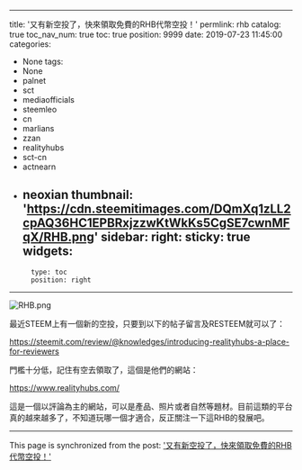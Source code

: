 
---
title: '又有新空投了，快來領取免費的RHB代幣空投！'
permlink: rhb
catalog: true
toc_nav_num: true
toc: true
position: 9999
date: 2019-07-23 11:45:00
categories:
- None
tags:
- None
- palnet
- sct
- mediaofficials
- steemleo
- cn
- marlians
- zzan
- realityhubs
- sct-cn
- actnearn
- neoxian
thumbnail: 'https://cdn.steemitimages.com/DQmXq1zLL2cpAQ36HC1EPBRxjzzwKtWkKs5CgSE7cwnMFqX/RHB.png'
sidebar:
    right:
        sticky: true
widgets:
    -
        type: toc
        position: right
---


![RHB.png](https://cdn.steemitimages.com/DQmXq1zLL2cpAQ36HC1EPBRxjzzwKtWkKs5CgSE7cwnMFqX/RHB.png)

最近STEEM上有一個新的空投，只要到以下的帖子留言及RESTEEM就可以了：

https://steemit.com/review/@knowledges/introducing-realityhubs-a-place-for-reviewers

門檻十分低，記住有空去領取了，這個是他們的網站：

https://www.realityhubs.com/

這是一個以評論為主的網站，可以是產品、照片或者自然等題材。目前這類的平台真的越來越多了，不知道玩哪一個才適合，反正關注一下這RHB的發展吧。

- - -

This page is synchronized from the post: ['又有新空投了，快來領取免費的RHB代幣空投！'](https://steemit.com/@htliao/rhb)
